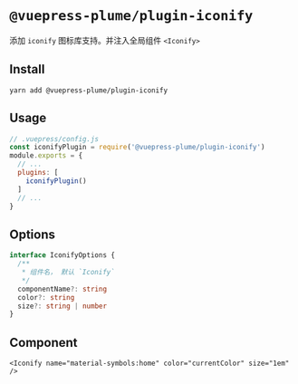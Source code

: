 # `@vuepress-plume/plugin-iconify`

添加 `iconify` 图标库支持。并注入全局组件 `<Iconify>`

## Install
```
yarn add @vuepress-plume/plugin-iconify
```
## Usage
``` js
// .vuepress/config.js
const iconifyPlugin = require('@vuepress-plume/plugin-iconify')
module.exports = {
  // ...
  plugins: [
    iconifyPlugin()
  ]
  // ...
}
```

## Options

```ts
interface IconifyOptions {
  /**
   * 组件名， 默认 `Iconify`
   */
  componentName?: string
  color?: string
  size?: string | number
}
```

## Component

```vue
<Iconify name="material-symbols:home" color="currentColor" size="1em" />
```
